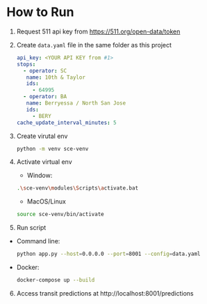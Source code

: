 # How to Run

1. Request 511 api key from https://511.org/open-data/token

2. Create `data.yaml` file in the same folder as this project

   ```yml
   api_key: <YOUR API KEY from #1>
   stops:
     - operator: SC
      name: 10th & Taylor
      ids: 
        - 64995
     - operator: BA
      name: Berryessa / North San Jose
      ids: 
        - BERY
   cache_update_interval_minutes: 5
   ```

3. Create virutal env

   ```sh
   python -m venv sce-venv
   ```

4. Activate virtual env

   - Window:

   ```sh
   .\sce-venv\modules\Scripts\activate.bat
   ```

   - MacOS/Linux

   ```sh
   source sce-venv/bin/activate
   ```

5. Run script

- Command line:

  ```sh
  python app.py --host=0.0.0.0 --port=8001 --config=data.yaml
  ```

- Docker:

  ```sh
  docker-compose up --build
  ```

6. Access transit predictions at http://localhost:8001/predictions
